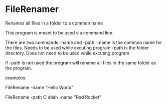 # FileRenamer
Renames all files in a folder to a common name

This program is meant to be used via command line. 

There are two commands -name and -path:
-name is the common name for the files. Needs to be used while excuting program
-path is the folder directory. Does not need to be used while excuting program

if -path is not used the program will rename all files in the same folder as the program.

examples:

FileRename -name "Hello World"

FileRename -path C:\blah -name "Red Rocket"
